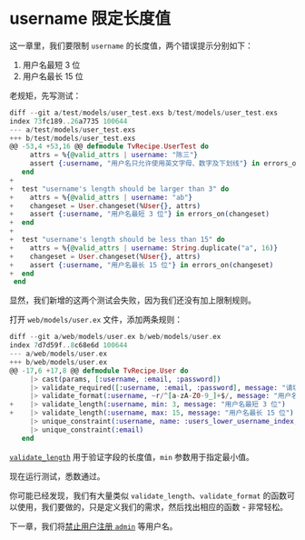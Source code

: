 # username 限定长度值

这一章里，我们要限制 `username` 的长度值，两个错误提示分别如下：

1. 用户名最短 3 位
2. 用户名最长 15 位

老规矩，先写测试：

```elixir
diff --git a/test/models/user_test.exs b/test/models/user_test.exs
index 73fc189..26a7735 100644
--- a/test/models/user_test.exs
+++ b/test/models/user_test.exs
@@ -53,4 +53,16 @@ defmodule TvRecipe.UserTest do
     attrs = %{@valid_attrs | username: "陈三"}
     assert {:username, "用户名只允许使用英文字母、数字及下划线"} in errors_on(%User{}, attrs)
   end
+
+  test "username's length should be larger than 3" do
+    attrs = %{@valid_attrs | username: "ab"}
+    changeset = User.changeset(%User{}, attrs)
+    assert {:username, "用户名最短 3 位"} in errors_on(changeset)
+  end
+
+  test "username's length should be less than 15" do
+    attrs = %{@valid_attrs | username: String.duplicate("a", 16)}
+    changeset = User.changeset(%User{}, attrs)
+    assert {:username, "用户名最长 15 位"} in errors_on(changeset)
+  end
 end
```

显然，我们新增的这两个测试会失败，因为我们还没有加上限制规则。

打开 `web/models/user.ex` 文件，添加两条规则：

```elixir
diff --git a/web/models/user.ex b/web/models/user.ex
index 7d7d59f..8c68e6d 100644
--- a/web/models/user.ex
+++ b/web/models/user.ex
@@ -17,6 +17,8 @@ defmodule TvRecipe.User do
     |> cast(params, [:username, :email, :password])
     |> validate_required([:username, :email, :password], message: "请填写")
     |> validate_format(:username, ~r/^[a-zA-Z0-9_]+$/, message: "用户名只允许使用英文字母、数字及下划线")
+    |> validate_length(:username, min: 3, message: "用户名最短 3 位")
+    |> validate_length(:username, max: 15, message: "用户名最长 15 位")
     |> unique_constraint(:username, name: :users_lower_username_index, message: "用户名已被人占用")
     |> unique_constraint(:email)
   end
```
[`validate_length`](https://hexdocs.pm/ecto/Ecto.Changeset.html#validate_length/3) 用于验证字段的长度值，`min` 参数用于指定最小值。

现在运行测试，悉数通过。

你可能已经发现，我们有大量类似 `validate_length`、`validate_format` 的函数可以使用，我们要做的，只是定义我们的需求，然后找出相应的函数 - 非常轻松。

下一章，我们将[禁止用户注册 `admin`](05-username-exclude.md) 等用户名。